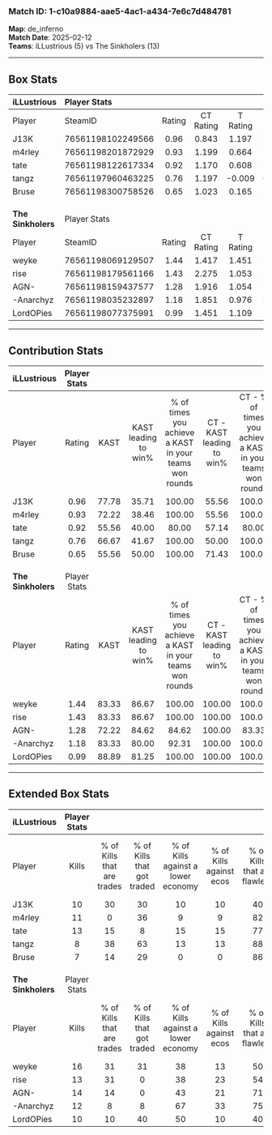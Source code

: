 ### Match ID: 1-c10a9884-aae5-4ac1-a434-7e6c7d484781  
**Map**: de_inferno  
**Match Date**: 2025-02-12  
**Teams**: iLLustrious (5) vs The Sinkholers (13)  

---  

## Box Stats  

| **iLLustrious**    | Player Stats      |        |           |          |       |      |       |         |        |      |     |
| :- | :- | :-: | :-: | :-: | :-: | :-: | :-: | :-: | :-: | :-: | :-: |
| Player             | SteamID           | Rating | CT Rating | T Rating | KAST  | ADR  | Kills | Assists | Deaths | K/D  | HS% |
| J13K               | 76561198102249566 |  0.96  |   0.843   |  1.197   | 77.78 | 65.3 |  10   |    5    |   13   | 0.77 | 90  |
| m4rley             | 76561198201872929 |  0.93  |   1.199   |  0.664   | 72.22 | 70.1 |  11   |    1    |   14   | 0.79 | 54  |
| tate               | 76561198122617334 |  0.92  |   1.170   |  0.608   | 55.56 | 64.5 |  13   |    2    |   13   | 1.00 | 53  |
| tangz              | 76561197960463225 |  0.76  |   1.197   |  -0.009  | 66.67 | 49.4 |   8   |    5    |   12   | 0.67 | 62  |
| Bruse              | 76561198300758526 |  0.65  |   1.023   |  0.165   | 55.56 | 59.3 |   7   |    7    |   13   | 0.54 | 42  |
|                    |                   |        |           |          |       |      |       |         |        |      |     |
|                    |                   |        |           |          |       |      |       |         |        |      |     |
|                    |                   |        |           |          |       |      |       |         |        |      |     |
| **The Sinkholers** | Player Stats      |        |           |          |       |      |       |         |        |      |     |
| Player             | SteamID           | Rating | CT Rating | T Rating | KAST  | ADR  | Kills | Assists | Deaths | K/D  | HS% |
| weyke              | 76561198069129507 |  1.44  |   1.417   |  1.451   | 83.33 | 79.8 |  16   |    2    |   9    | 1.78 | 43  |
| rise               | 76561198179561166 |  1.43  |   2.275   |  1.053   | 83.33 | 83.8 |  13   |    3    |   5    | 2.60 | 61  |
| AGN-               | 76561198159437577 |  1.28  |   1.916   |  1.054   | 72.22 | 95.7 |  14   |    7    |   11   | 1.27 | 64  |
| -Anarchyz          | 76561198035232897 |  1.18  |   1.851   |  0.976   | 83.33 | 66.4 |  12   |    3    |   10   | 1.20 | 25  |
| LordOPies          | 76561198077375991 |  0.99  |   1.451   |  1.109   | 88.89 | 58.7 |  10   |    4    |   14   | 0.71 | 60  |
---  

## Contribution Stats  

| **iLLustrious**    | Player Stats |       |                      |                                                        |                           |                                                             |                          |                                                            |
| :- | :-: | :-: | :-: | :-: | :-: | :-: | :-: | :-: |
| Player             |    Rating    | KAST  | KAST leading to win% | % of times you achieve a KAST in your teams won rounds | CT - KAST leading to win% | CT - % of times you achieve a KAST in your teams won rounds | T - KAST leading to win% | T - % of times you achieve a KAST in your teams won rounds |
| J13K               |     0.96     | 77.78 |        35.71         |                         100.00                         |           55.56           |                           100.00                            |           0.00           |                            0.00                            |
| m4rley             |     0.93     | 72.22 |        38.46         |                         100.00                         |           55.56           |                           100.00                            |           0.00           |                            0.00                            |
| tate               |     0.92     | 55.56 |        40.00         |                         80.00                          |           57.14           |                            80.00                            |           0.00           |                            0.00                            |
| tangz              |     0.76     | 66.67 |        41.67         |                         100.00                         |           50.00           |                           100.00                            |           0.00           |                            0.00                            |
| Bruse              |     0.65     | 55.56 |        50.00         |                         100.00                         |           71.43           |                           100.00                            |           0.00           |                            0.00                            |
|                    |              |       |                      |                                                        |                           |                                                             |                          |                                                            |
|                    |              |       |                      |                                                        |                           |                                                             |                          |                                                            |
|                    |              |       |                      |                                                        |                           |                                                             |                          |                                                            |
| **The Sinkholers** | Player Stats |       |                      |                                                        |                           |                                                             |                          |                                                            |
| Player             |    Rating    | KAST  | KAST leading to win% | % of times you achieve a KAST in your teams won rounds | CT - KAST leading to win% | CT - % of times you achieve a KAST in your teams won rounds | T - KAST leading to win% | T - % of times you achieve a KAST in your teams won rounds |
| weyke              |     1.44     | 83.33 |        86.67         |                         100.00                         |          100.00           |                           100.00                            |          77.78           |                           100.00                           |
| rise               |     1.43     | 83.33 |        86.67         |                         100.00                         |          100.00           |                           100.00                            |          77.78           |                           100.00                           |
| AGN-               |     1.28     | 72.22 |        84.62         |                         84.62                          |          100.00           |                            83.33                            |          75.00           |                           85.71                            |
| -Anarchyz          |     1.18     | 83.33 |        80.00         |                         92.31                          |          100.00           |                           100.00                            |          66.67           |                           85.71                            |
| LordOPies          |     0.99     | 88.89 |        81.25         |                         100.00                         |          100.00           |                           100.00                            |          70.00           |                           100.00                           |
---  

## Extended Box Stats  

| **iLLustrious**    | Player Stats |                            |                            |                                    |                         |                              |                                 |        |                             |                                     |                          |                               |                            |
| :- | :-: | :-: | :-: | :-: | :-: | :-: | :-: | :-: | :-: | :-: | :-: | :-: | :-: |
| Player             |    Kills     | % of Kills that are trades | % of Kills that got traded | % of Kills against a lower economy | % of Kills against ecos | % of Kills that are flawless | % of Kills that are close duels | Deaths | % of Deaths that get traded | % of Deaths against a lower economy | % of Deaths against ecos | % of Deaths that are flawless | % of Deaths that are close |
| J13K               |      10      |             30             |             30             |                 10                 |           10            |              40              |               10                |   13   |              0              |                  0                  |            0             |              69               |             0              |
| m4rley             |      11      |             0              |             36             |                 9                  |            9            |              82              |                0                |   14   |             21              |                  7                  |            7             |              71               |             7              |
| tate               |      13      |             15             |             8              |                 15                 |           15            |              77              |                0                |   13   |             15              |                  0                  |            0             |              46               |             8              |
| tangz              |      8       |             38             |             63             |                 13                 |           13            |              88              |               13                |   12   |             17              |                  8                  |            8             |              67               |             17             |
| Bruse              |      7       |             14             |             29             |                 0                  |            0            |              86              |                0                |   13   |             23              |                  0                  |            0             |              46               |             0              |
|                    |              |                            |                            |                                    |                         |                              |                                 |        |                             |                                     |                          |                               |                            |
|                    |              |                            |                            |                                    |                         |                              |                                 |        |                             |                                     |                          |                               |                            |
|                    |              |                            |                            |                                    |                         |                              |                                 |        |                             |                                     |                          |                               |                            |
| **The Sinkholers** | Player Stats |                            |                            |                                    |                         |                              |                                 |        |                             |                                     |                          |                               |                            |
| Player             |    Kills     | % of Kills that are trades | % of Kills that got traded | % of Kills against a lower economy | % of Kills against ecos | % of Kills that are flawless | % of Kills that are close duels | Deaths | % of Deaths that get traded | % of Deaths against a lower economy | % of Deaths against ecos | % of Deaths that are flawless | % of Deaths that are close |
| weyke              |      16      |             31             |             31             |                 38                 |           13            |              50              |                6                |   9    |             11              |                 33                  |            11            |              56               |             11             |
| rise               |      13      |             31             |             0              |                 38                 |           23            |              54              |                8                |   5    |             20              |                 20                  |            0             |              100              |             0              |
| AGN-               |      14      |             14             |             0              |                 43                 |           21            |              71              |                0                |   11   |             18              |                 36                  |            9             |              73               |             9              |
| -Anarchyz          |      12      |             8              |             8              |                 67                 |           33            |              75              |                8                |   10   |             30              |                 30                  |            10            |              80               |             0              |
| LordOPies          |      10      |             10             |             40             |                 50                 |           10            |              40              |               10                |   14   |             57              |                 36                  |            14            |              79               |             0              |

